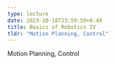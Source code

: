 ```yaml
---
type: lecture
date: 2023-10-18T23:59:59+8:49
title: Basics of Robotics IV 
tldr: "Motion Planning, Control"
---
```

Motion Planning, Control
